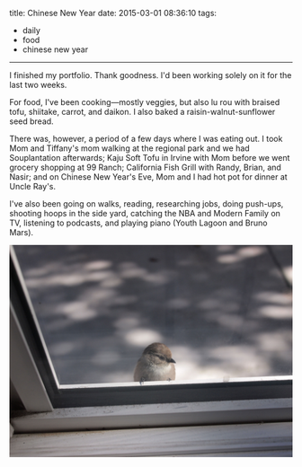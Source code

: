 title: Chinese New Year
date: 2015-03-01 08:36:10
tags:
  - daily
  - food
  - chinese new year
---

I finished my portfolio. Thank goodness. I'd been working solely on it for the last two weeks.

For food, I've been cooking—mostly veggies, but also lu rou with braised tofu, shiitake, carrot, and daikon. I also baked a raisin-walnut-sunflower seed bread.

There was, however, a period of a few days where I was eating out. I took Mom and Tiffany's mom walking at the regional park and we had Souplantation afterwards; Kaju Soft Tofu in Irvine with Mom before we went grocery shopping at 99 Ranch; California Fish Grill with Randy, Brian, and Nasir; and on Chinese New Year's Eve, Mom and I had hot pot for dinner at Uncle Ray's.

I've also been going on walks, reading, researching jobs, doing push-ups, shooting hoops in the side yard, catching the NBA and Modern Family on TV, listening to podcasts, and playing piano (Youth Lagoon and Bruno Mars).

![A hummingbird who wanted to read my portfolio.](/images/hummingbird.jpg)
